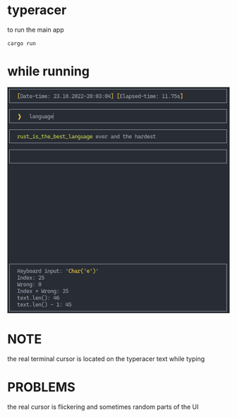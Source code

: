 


# typeracer


to run the main app
```shell
cargo run
```

# while running
![logo](https://github.com/alexzanderr/rust-typeracer/blob/main/static/while_running.png?raw=True)

# NOTE
the real terminal cursor is located on the typeracer text while typing

# PROBLEMS
the real cursor is flickering and sometimes random parts of the UI